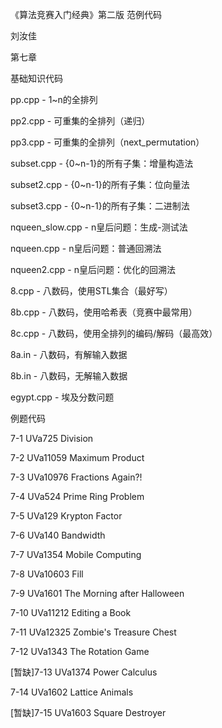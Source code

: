 ﻿《算法竞赛入门经典》第二版 范例代码

刘汝佳

第七章

基础知识代码

pp.cpp      - 1~n的全排列

pp2.cpp     - 可重集的全排列（递归）

pp3.cpp     - 可重集的全排列（next_permutation）

subset.cpp  - {0~n-1}的所有子集：增量构造法

subset2.cpp - {0~n-1}的所有子集：位向量法

subset3.cpp - {0~n-1}的所有子集：二进制法

nqueen_slow.cpp - n皇后问题：生成-测试法

nqueen.cpp      - n皇后问题：普通回溯法

nqueen2.cpp     - n皇后问题：优化的回溯法

8.cpp           - 八数码，使用STL集合（最好写）

8b.cpp          - 八数码，使用哈希表（竞赛中最常用）

8c.cpp          - 八数码，使用全排列的编码/解码（最高效）

8a.in           - 八数码，有解输入数据

8b.in           - 八数码，无解输入数据

egypt.cpp       - 埃及分数问题

例题代码

7-1 UVa725 Division

7-2 UVa11059 Maximum Product

7-3 UVa10976 Fractions Again?!

7-4 UVa524 Prime Ring Problem

7-5 UVa129 Krypton Factor

7-6 UVa140 Bandwidth

7-7 UVa1354 Mobile Computing

7-8 UVa10603 Fill

7-9 UVa1601 The Morning after Halloween

7-10 UVa11212 Editing a Book

7-11 UVa12325 Zombie's Treasure Chest

7-12 UVa1343 The Rotation Game

[暂缺]7-13 UVa1374 Power Calculus

7-14 UVa1602 Lattice Animals

[暂缺]7-15 UVa1603 Square Destroyer
